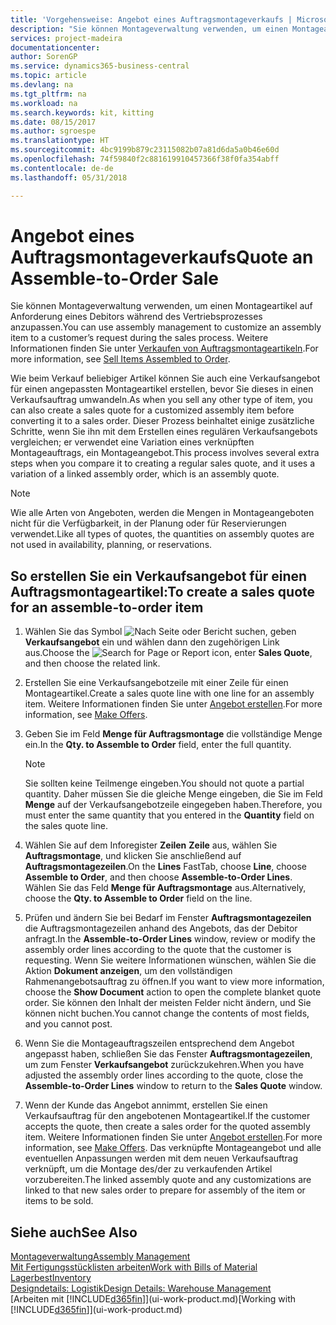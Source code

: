 ```yaml
---
title: 'Vorgehensweise: Angebot eines Auftragsmontageverkaufs | Microsoft Docs'
description: "Sie können Montageverwaltung verwenden, um einen Montageartikel auf Anforderung eines Debitors während des Vertriebsprozesses anzupassen."
services: project-madeira
documentationcenter: 
author: SorenGP
ms.service: dynamics365-business-central
ms.topic: article
ms.devlang: na
ms.tgt_pltfrm: na
ms.workload: na
ms.search.keywords: kit, kitting
ms.date: 08/15/2017
ms.author: sgroespe
ms.translationtype: HT
ms.sourcegitcommit: 4bc9199b879c23115082b07a81d6da5a0b46e60d
ms.openlocfilehash: 74f59840f2c881619910457366f38f0fa354abff
ms.contentlocale: de-de
ms.lasthandoff: 05/31/2018

---
```

# <a name="quote-an-assemble-to-order-sale"></a><span data-ttu-id="4d2bc-103">Angebot eines Auftragsmontageverkaufs</span><span class="sxs-lookup"><span data-stu-id="4d2bc-103">Quote an Assemble-to-Order Sale</span></span>
<span data-ttu-id="4d2bc-104">Sie können Montageverwaltung verwenden, um einen Montageartikel auf Anforderung eines Debitors während des Vertriebsprozesses anzupassen.</span><span class="sxs-lookup"><span data-stu-id="4d2bc-104">You can use assembly management to customize an assembly item to a customer’s request during the sales process.</span></span> <span data-ttu-id="4d2bc-105">Weitere Informationen finden Sie unter [Verkaufen von Auftragsmontageartikeln](assembly-how-to-sell-items-assembled-to-order.md).</span><span class="sxs-lookup"><span data-stu-id="4d2bc-105">For more information, see [Sell Items Assembled to Order](assembly-how-to-sell-items-assembled-to-order.md).</span></span>  

<span data-ttu-id="4d2bc-106">Wie beim Verkauf beliebiger Artikel können Sie auch eine Verkaufsangebot für einen angepassten Montageartikel erstellen, bevor Sie dieses in einen Verkaufsauftrag umwandeln.</span><span class="sxs-lookup"><span data-stu-id="4d2bc-106">As when you sell any other type of item, you can also create a sales quote for a customized assembly item before converting it to a sales order.</span></span> <span data-ttu-id="4d2bc-107">Dieser Prozess beinhaltet einige zusätzliche Schritte, wenn Sie ihn mit dem Erstellen eines regulären Verkaufsangebots vergleichen; er verwendet eine Variation eines verknüpften Montageauftrags, ein Montageangebot.</span><span class="sxs-lookup"><span data-stu-id="4d2bc-107">This process involves several extra steps when you compare it to creating a regular sales quote, and it uses a variation of a linked assembly order, which is an assembly quote.</span></span>

> [!NOTE]  
>  <span data-ttu-id="4d2bc-108">Wie alle Arten von Angeboten, werden die Mengen in Montageangeboten nicht für die Verfügbarkeit, in der Planung oder für Reservierungen verwendet.</span><span class="sxs-lookup"><span data-stu-id="4d2bc-108">Like all types of quotes, the quantities on assembly quotes are not used in availability, planning, or reservations.</span></span>  

## <a name="to-create-a-sales-quote-for-an-assemble-to-order-item"></a><span data-ttu-id="4d2bc-109">So erstellen Sie ein Verkaufsangebot für einen Auftragsmontageartikel:</span><span class="sxs-lookup"><span data-stu-id="4d2bc-109">To create a sales quote for an assemble-to-order item</span></span>  
1.  <span data-ttu-id="4d2bc-110">Wählen Sie das Symbol ![Nach Seite oder Bericht suchen](media/ui-search/search_small.png "Symbol Nach Seite oder Bericht suchen"), geben **Verkaufsangebot** ein und wählen dann den zugehörigen Link aus.</span><span class="sxs-lookup"><span data-stu-id="4d2bc-110">Choose the ![Search for Page or Report](media/ui-search/search_small.png "Search for Page or Report icon") icon, enter **Sales Quote**, and then choose the related link.</span></span>  
2.  <span data-ttu-id="4d2bc-111">Erstellen Sie eine Verkaufsangebotzeile mit einer Zeile für einen Montageartikel.</span><span class="sxs-lookup"><span data-stu-id="4d2bc-111">Create a sales quote line with one line for an assembly item.</span></span> <span data-ttu-id="4d2bc-112">Weitere Informationen finden Sie unter  [Angebot erstellen](sales-how-make-offers.md).</span><span class="sxs-lookup"><span data-stu-id="4d2bc-112">For more information, see [Make Offers](sales-how-make-offers.md).</span></span>  
3.  <span data-ttu-id="4d2bc-113">Geben Sie im Feld **Menge für Auftragsmontage** die vollständige Menge ein.</span><span class="sxs-lookup"><span data-stu-id="4d2bc-113">In the **Qty. to Assemble to Order** field, enter the full quantity.</span></span>

    > [!NOTE]  
    >  <span data-ttu-id="4d2bc-114">Sie sollten keine Teilmenge eingeben.</span><span class="sxs-lookup"><span data-stu-id="4d2bc-114">You should not quote a partial quantity.</span></span> <span data-ttu-id="4d2bc-115">Daher müssen Sie die gleiche Menge eingeben, die Sie im Feld **Menge** auf der Verkaufsangebotzeile eingegeben haben.</span><span class="sxs-lookup"><span data-stu-id="4d2bc-115">Therefore, you must enter the same quantity that you entered in the **Quantity** field on the sales quote line.</span></span>  

4.  <span data-ttu-id="4d2bc-116">Wählen Sie auf dem Inforegister **Zeilen** **Zeile** aus, wählen Sie **Auftragsmontage**, und klicken Sie anschließend auf **Auftragsmontagezeilen**.</span><span class="sxs-lookup"><span data-stu-id="4d2bc-116">On the **Lines** FastTab, choose **Line**, choose **Assemble to Order**, and then choose **Assemble-to-Order Lines**.</span></span> <span data-ttu-id="4d2bc-117">Wählen Sie das Feld **Menge für Auftragsmontage** aus.</span><span class="sxs-lookup"><span data-stu-id="4d2bc-117">Alternatively, choose the **Qty. to Assemble to Order** field on the line.</span></span>  
5.  <span data-ttu-id="4d2bc-118">Prüfen und ändern Sie bei Bedarf im Fenster **Auftragsmontagezeilen** die Auftragsmontagezeilen anhand des Angebots, das der Debitor anfragt.</span><span class="sxs-lookup"><span data-stu-id="4d2bc-118">In the **Assemble-to-Order Lines** window, review or modify the assembly order lines according to the quote that the customer is requesting.</span></span> <span data-ttu-id="4d2bc-119">Wenn Sie weitere Informationen wünschen, wählen Sie die Aktion **Dokument anzeigen**, um den vollständigen Rahmenangebotsauftrag zu öffnen.</span><span class="sxs-lookup"><span data-stu-id="4d2bc-119">If you want to view more information, choose the **Show Document** action to open the complete blanket quote order.</span></span> <span data-ttu-id="4d2bc-120">Sie können den Inhalt der meisten Felder nicht ändern, und Sie können nicht buchen.</span><span class="sxs-lookup"><span data-stu-id="4d2bc-120">You cannot change the contents of most fields, and you cannot post.</span></span>  
6.  <span data-ttu-id="4d2bc-121">Wenn Sie die Montageauftragszeilen entsprechend dem Angebot angepasst haben, schließen Sie das Fenster **Auftragsmontagezeilen**, um zum Fenster **Verkaufsangebot** zurückzukehren.</span><span class="sxs-lookup"><span data-stu-id="4d2bc-121">When you have adjusted the assembly order lines according to the quote, close the **Assemble-to-Order Lines** window to return to the **Sales Quote** window.</span></span>  
7.  <span data-ttu-id="4d2bc-122">Wenn der Kunde das Angebot annimmt, erstellen Sie einen Verkaufsauftrag für den angebotenen Montageartikel.</span><span class="sxs-lookup"><span data-stu-id="4d2bc-122">If the customer accepts the quote, then create a sales order for the quoted assembly item.</span></span> <span data-ttu-id="4d2bc-123">Weitere Informationen finden Sie unter  [Angebot erstellen](sales-how-make-offers.md).</span><span class="sxs-lookup"><span data-stu-id="4d2bc-123">For more information, see [Make Offers](sales-how-make-offers.md).</span></span> <span data-ttu-id="4d2bc-124">Das verknüpfte Montageangebot und alle eventuellen Anpassungen werden mit dem neuen Verkaufsauftrag verknüpft, um die Montage des/der zu verkaufenden Artikel vorzubereiten.</span><span class="sxs-lookup"><span data-stu-id="4d2bc-124">The linked assembly quote and any customizations are linked to that new sales order to prepare for assembly of the item or items to be sold.</span></span>  

## <a name="see-also"></a><span data-ttu-id="4d2bc-125">Siehe auch</span><span class="sxs-lookup"><span data-stu-id="4d2bc-125">See Also</span></span>  
[<span data-ttu-id="4d2bc-126">Montageverwaltung</span><span class="sxs-lookup"><span data-stu-id="4d2bc-126">Assembly Management</span></span>](assembly-assemble-items.md)  
[<span data-ttu-id="4d2bc-127">Mit Fertigungsstücklisten arbeiten</span><span class="sxs-lookup"><span data-stu-id="4d2bc-127">Work with Bills of Material</span></span>](inventory-how-work-BOMs.md)  
[<span data-ttu-id="4d2bc-128">Lagerbest</span><span class="sxs-lookup"><span data-stu-id="4d2bc-128">Inventory</span></span>](inventory-manage-inventory.md)  
[<span data-ttu-id="4d2bc-129">Designdetails: Logistik</span><span class="sxs-lookup"><span data-stu-id="4d2bc-129">Design Details: Warehouse Management</span></span>](design-details-warehouse-management.md)  
<span data-ttu-id="4d2bc-130">[Arbeiten mit [!INCLUDE[d365fin](includes/d365fin_md.md)]](ui-work-product.md)</span><span class="sxs-lookup"><span data-stu-id="4d2bc-130">[Working with [!INCLUDE[d365fin](includes/d365fin_md.md)]](ui-work-product.md)</span></span>

